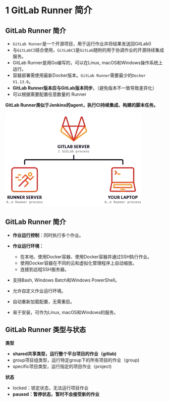 # **1 GitLab Runner 简介**

## **GitLab Runner 简介**

* `GitLab Runner`是一个开源项目，用于运行作业并将结果发送回GitLab0 
* 与`GitLabCI`结合使用，`GitLabCI`是`GitLab`随附的用于协调作业的开源持续集成服务。 
* GitLab Runner是用Go编写的，可以在Linux, macOS和Windows操作系统上运行。 
* 容器部署需使用最新Docker版本。`GitLab Runner`需要最少的`Docker V1.13.0`。 
* **GitLab Runner版本应与GitLab版本同步**。（避免版本不一致导致差异化） 
* 可以根据需要配置任意数量的 Runner

**GitLab Runner类似于Jenkins的agent，执行CI持续集成、构建的脚本任务。** 

![Alt Image Text](../images/chap1_1_5.png "Body image")


## **GitLab Runner 简介**

* **作业运行控制**：同时执行多个作业。 

* **作业运行环境：** 

	* 在本地、使用Docker容器、使用Docker容器并通过SSH执行作业。 
	* 使用Docker容器在不同的云和虚拟化管理程序上自动缩放。 
	* 连接到远程SSH服务器。 

* 支持Bash, Windows Batch和Windows PowerShell。 
* 允许自定义作业运行环境。 
* 自动重新加载配置，无需重启。 
* 易于安装，可作为Linux, macOS和Windows的服务。 

 
## **GitLab Runner 类型与状态**
 
**类型** 

* **shared共享类型，运行整个平台项目的作业（gitlab)**
* group项目组类型，运行特定group下的所有项目的作业（group)
* specific项目类型，运行指定的项目作业（project) 

**状态** 

* locked：锁定状态，无法运行项目作业 
* **paused：暂停状态，暂时不会接受新的作业** 

